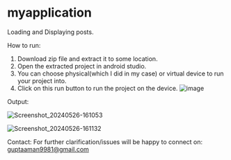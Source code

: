 # myapplication
Loading and Displaying posts.

How to run:
1) Download zip file and extract it to some location.
2) Open the extracted project in android studio.
3) You can choose physical(which I did in my case) or virtual device to run your project into.
4) Click on this run button to run the project on the device. ![image](https://github.com/amangup9/myapplication/assets/62152255/06b8b73e-6fb5-444a-b246-4beb5b3bdc80)

Output:

![Screenshot_20240526-161053](https://github.com/amangup9/myapplication/assets/62152255/c5885bb4-982c-4f79-8116-43293df7e771)

![Screenshot_20240526-161132](https://github.com/amangup9/myapplication/assets/62152255/3802cc69-dcbc-4729-9035-11b2b8691d26)

Contact:
For further clarification/issues will be happy to connect on: guptaaman9981@gmail.com
